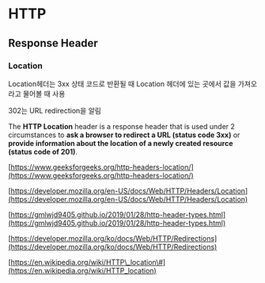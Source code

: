 # HTTP

## Response Header <a id="HTTP-ResponseHeader"></a>

### Location <a id="HTTP-Location"></a>

Location헤더는 3xx 상태 코드로 반환될 때 Location 헤더에 있는 곳에서 값을 가져오라고 물어볼 때 사용

302는 URL redirection을 알림

The **HTTP Location** header is a response header that is used under 2 circumstances to **ask a browser to redirect a URL \(status code 3xx\)** or **provide information about the location of a newly created resource \(status code of 201\)**.

[https://www.geeksforgeeks.org/http-headers-location/](https://www.geeksforgeeks.org/http-headers-location/)

[https://developer.mozilla.org/en-US/docs/Web/HTTP/Headers/Location](https://developer.mozilla.org/en-US/docs/Web/HTTP/Headers/Location)

[https://gmlwjd9405.github.io/2019/01/28/http-header-types.html](https://gmlwjd9405.github.io/2019/01/28/http-header-types.html)

[https://developer.mozilla.org/ko/docs/Web/HTTP/Redirections](https://developer.mozilla.org/ko/docs/Web/HTTP/Redirections)

[https://en.wikipedia.org/wiki/HTTP\_location\#](https://en.wikipedia.org/wiki/HTTP_location)

